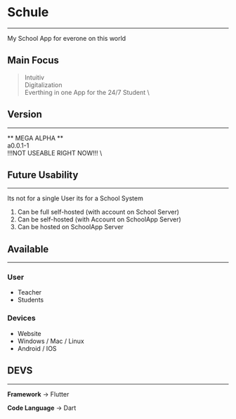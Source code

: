 # Schule
---
My School App for everone on this world 

## Main Focus
> Intuitiv \
> Digitalization \
> Everthing in one App for the 24/7 Student \

## Version
---
** MEGA ALPHA ** \
a0.0.1-1 \
!!!NOT USEABLE RIGHT NOW!!! \

## Future Usability
---
Its not for a single User its for a School System 
1. Can be full self-hosted (with account on School Server) 
2. Can be self-hosted (with Account on SchoolApp Server)
3. Can be hosted on SchoolApp Server

## Available
---
### User
- Teacher
- Students

### Devices
- Website
- Windows / Mac / Linux
- Android / IOS


## DEVS
---
**Framework**
-> Flutter

**Code Language**
-> Dart


 
